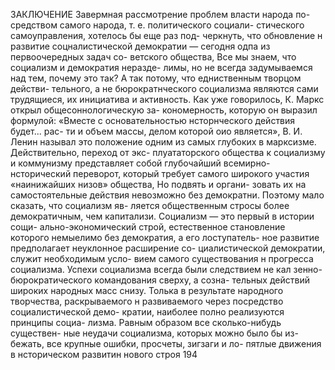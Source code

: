 ЗАКЛЮЧЕНИЕ
Завермная рассмотрение проблем власти народа по-
средством самого народа, т. е. политического социали-
стического самоуправления, хотелось бы еще раз под-
черкнуть, что обновление н развитие соцналистической
демократии — сегодня одпа из первоочередных задач со-
ветского общества,
Все мы знаем, что социализм и демократия неразде-
лимы, но не всегда задумываемся над тем, почему это
так? А так потому, что едниственным творцом действи-
тельного, а не бюрократнческого социализма являются
сами трудящиеся, их инициатива и активность. Как уже
говорилось, К. Маркс открыл общесоннологическую за-
кономерность, которую он выразил формулой: «Вместе
с основательностью нсторнческого действия будет... рас-
ти и объем массы, делом которой оио является»,
В. И. Ленин называл это положение одним из самых
глубоких в марксизме. Действительно, переход от экс-
плуататорского общества к социализму и коммунизму
представляет собой глубочайший всемирно-нсторический
переворот, который требует самого широкого участия
«наинижайших низов» общества, Но подвять и органи-
зовать их на самостоятельные действия невозможно без
демократни. Поэтому мало сказать, что социализм яв-
ляется общественным стросы более демократичным, чем
капитализи. Социализм — это первый в истории сощи-
ально-экономический строй, естественное становление
которого немыелимо без демократия, а его лоступатель-
ное развитие предполагает неуклонное расширение со-
циалистической демократии, служит необходимым усло-
вием самого существования н прогресса социализма.
Успехи социализма всегда были следствием не кал
зенно-бюрократического командования сверху, а созна-
тельных действий широких народных масс снизу. Толька
в результате народного творчества, раскрываемого н
развиваемого через посредство социалистической демо-
кратии, наиболее полно реализуются принципы социа-
лизма. Равным образом все сколько-нибудь существен-
ные неудачи социализма, которых можно было бы из-
бежать, все крупные ошибки, просчеты, зигзаги и ло-
пятлые движения в нсторическом развитин нового строя
194
